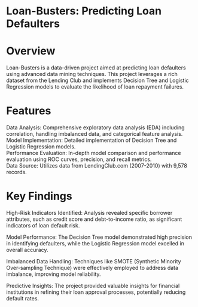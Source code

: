 # Loan-Busters: Predicting Loan Defaulters
# Overview
Loan-Busters is a data-driven project aimed at predicting loan defaulters using advanced data mining techniques. This project leverages a rich dataset from the Lending Club and implements Decision Tree and Logistic Regression models to evaluate the likelihood of loan repayment failures.

# Features<br>
Data Analysis: Comprehensive exploratory data analysis (EDA) including correlation, handling imbalanced data, and categorical feature analysis.<br>
Model Implementation: Detailed implementation of Decision Tree and Logistic Regression models.<br>
Performance Evaluation: In-depth model comparison and performance evaluation using ROC curves, precision, and recall metrics.<br>
Data Source: Utilizes data from LendingClub.com (2007-2010) with 9,578 records.<br>

# Key Findings<br>
High-Risk Indicators Identified: Analysis revealed specific borrower attributes, such as credit score and debt-to-income ratio, as significant indicators of loan default risk.<br>

Model Performance: The Decision Tree model demonstrated high precision in identifying defaulters, while the Logistic Regression model excelled in overall accuracy.<br>

Imbalanced Data Handling: Techniques like SMOTE (Synthetic Minority Over-sampling Technique) were effectively employed to address data imbalance, improving model reliability.<br>

Predictive Insights: The project provided valuable insights for financial institutions in refining their loan approval processes, potentially reducing default rates.<br>


